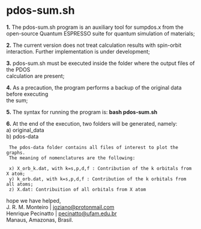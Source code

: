   # pdos-sum.sh

  **1.** The pdos-sum.sh program is an auxiliary tool for sumpdos.x from the                      
     open-source Quantum ESPRESSO suite for quantum simulation of materials;                  
                                                                                              
                                                                                              
  **2.** The current version does not treat calculation results with spin-orbit interaction. 
     Further implementation is under development;                                                                       
                                                                                              
                                                                                              
  **3.** pdos-sum.sh must be executed inside the folder where the output files of the PDOS        
     calculation are present;                                                                 
                                                                                              
                                                                                              
  **4.** As a precaution, the program performs a backup of the original data before executing     
     the sum;                                                                                 
                                                                                              
                                                                                              
  **5.** The syntax for running the program is: **bash pdos-sum.sh**                                  
                                                                                              
                                                                                              
  **6.** At the end of the execution, two folders will be generated, namely:                                                                                                                    
       a) original_data                                                                         
       b) pdos-data                                                                             
                                                                                              
     The pdos-data folder contains all files of interest to plot the graphs.                
     The meaning of nomenclatures are the following:                                        

     x) X_orb_k.dat, with k=s,p,d,f : Contribution of the k orbitals from X atom;           
     y) k_orb.dat, with k=s,p,d,f : Contribution of the k orbitals from all atoms;          
     z) X.dat: Contribuition of all orbitals from X atom                                    
                                                                                              
                                                                                              
  hope we have helped,                                                                        
  J. R. M. Monteiro | joziano@protonmail.com                                   
  Henrique Pecinatto | pecinatto@ufam.edu.br                                                  
  Manaus, Amazonas, Brasil.
